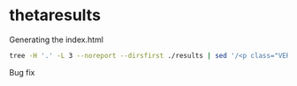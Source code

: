 # thetaresults

Generating the index.html
```bash
tree -H '.' -L 3 --noreport --dirsfirst ./results | sed '/<p class="VERSION">/,/<\/p>/d' > ./results/index.html
```

Bug fix
